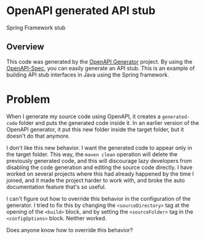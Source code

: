 
# OpenAPI generated API stub

Spring Framework stub


## Overview
This code was generated by the [OpenAPI Generator](https://openapi-generator.tech) project.
By using the [OpenAPI-Spec](https://openapis.org), you can easily generate an API stub.
This is an example of building API stub interfaces in Java using the Spring framework.

# Problem

When I generate my source code using OpenAPI, it creates a `generated-code` folder and puts the generated code inside it. In an earlier version of the OpenAPI generator, it put this new folder inside the target folder, but it doesn't do that anymore. 

I don't like this new behavior. I want the generated code to appear only in the target folder. This way, the `maven clean` operation will delete the previously generated code, and this will discourage lazy developers from disabling the code generation and editing the source code directly. I have worked on several projects where this had already happened by the time I joined, and it made the project harder to work with, and broke the auto documentation feature that's so useful.

I can't figure out how to override this behavior in the configuration of the generator. I tried to fix this by changing the `<sourceDirectory>` tag at the opening of the `<build>` block, and by setting the `<sourceFolder>` tag in the `<configOptions>` block. Neither worked.

Does anyone know how to override this behavior?
